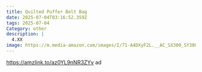 ```yaml
---
title: Quilted Puffer Belt Bag
date: 2025-07-04T03:16:52.359Z
tags: 2025-07-04
Category: other
description: |
  4.XX
image: https://m.media-amazon.com/images/I/71-A4DXyF2L.__AC_SX300_SY300_QL70_FMwebp_.jpg
---
```

https://amzlink.to/az0YL9nNR3ZYv    ad